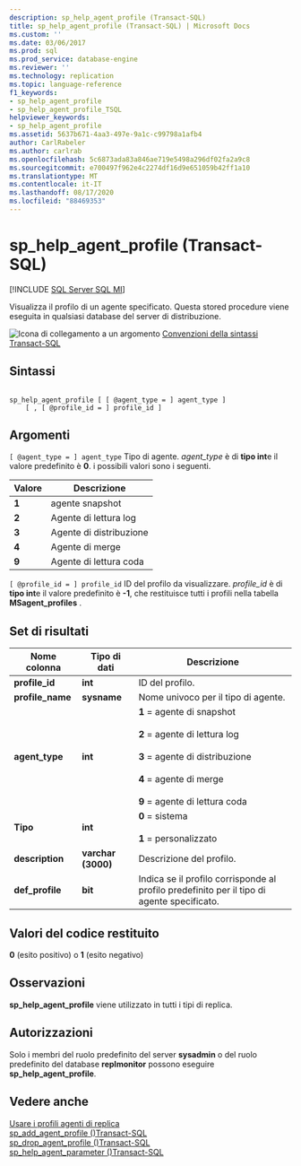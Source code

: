 ```yaml
---
description: sp_help_agent_profile (Transact-SQL)
title: sp_help_agent_profile (Transact-SQL) | Microsoft Docs
ms.custom: ''
ms.date: 03/06/2017
ms.prod: sql
ms.prod_service: database-engine
ms.reviewer: ''
ms.technology: replication
ms.topic: language-reference
f1_keywords:
- sp_help_agent_profile
- sp_help_agent_profile_TSQL
helpviewer_keywords:
- sp_help_agent_profile
ms.assetid: 5637b671-4aa3-497e-9a1c-c99798a1afb4
author: CarlRabeler
ms.author: carlrab
ms.openlocfilehash: 5c6873ada83a846ae719e5498a296df02fa2a9c8
ms.sourcegitcommit: e700497f962e4c2274df16d9e651059b42ff1a10
ms.translationtype: MT
ms.contentlocale: it-IT
ms.lasthandoff: 08/17/2020
ms.locfileid: "88469353"
---
```

# <a name="sp_help_agent_profile-transact-sql"></a>sp_help_agent_profile (Transact-SQL)
[!INCLUDE [SQL Server SQL MI](../../includes/applies-to-version/sql-asdbmi.md)]

  Visualizza il profilo di un agente specificato. Questa stored procedure viene eseguita in qualsiasi database del server di distribuzione.  
  
 ![Icona di collegamento a un argomento](../../database-engine/configure-windows/media/topic-link.gif "Icona di collegamento a un argomento") [Convenzioni della sintassi Transact-SQL](../../t-sql/language-elements/transact-sql-syntax-conventions-transact-sql.md)  
  
## <a name="syntax"></a>Sintassi  
  
```  
  
sp_help_agent_profile [ [ @agent_type = ] agent_type ]   
    [ , [ @profile_id = ] profile_id ]  
```  
  
## <a name="arguments"></a>Argomenti  
`[ @agent_type = ] agent_type` Tipo di agente. *agent_type* è di **tipo int**e il valore predefinito è **0**. i possibili valori sono i seguenti.  
  
|Valore|Descrizione|  
|-----------|-----------------|  
|**1**|agente snapshot|  
|**2**|Agente di lettura log|  
|**3**|Agente di distribuzione|  
|**4**|Agente di merge|  
|**9**|Agente di lettura coda|  
  
`[ @profile_id = ] profile_id` ID del profilo da visualizzare. *profile_id* è di **tipo int**e il valore predefinito è **-1**, che restituisce tutti i profili nella tabella **MSagent_profiles** .  
  
## <a name="result-sets"></a>Set di risultati  
  
|Nome colonna|Tipo di dati|Descrizione|  
|-----------------|---------------|-----------------|  
|**profile_id**|**int**|ID del profilo.|  
|**profile_name**|**sysname**|Nome univoco per il tipo di agente.|  
|**agent_type**|**int**|**1** = agente di snapshot<br /><br /> **2** = agente di lettura log<br /><br /> **3** = agente di distribuzione<br /><br /> **4** = agente di merge<br /><br /> **9** = agente di lettura coda|  
|**Tipo**|**int**|**0** = sistema<br /><br /> **1** = personalizzato|  
|**description**|**varchar (3000)**|Descrizione del profilo.|  
|**def_profile**|**bit**|Indica se il profilo corrisponde al profilo predefinito per il tipo di agente specificato.|  
  
## <a name="return-code-values"></a>Valori del codice restituito  
 **0** (esito positivo) o **1** (esito negativo)  
  
## <a name="remarks"></a>Osservazioni  
 **sp_help_agent_profile** viene utilizzato in tutti i tipi di replica.  
  
## <a name="permissions"></a>Autorizzazioni  
 Solo i membri del ruolo predefinito del server **sysadmin** o del ruolo predefinito del database **replmonitor** possono eseguire **sp_help_agent_profile**.  
  
## <a name="see-also"></a>Vedere anche  
 [Usare i profili agenti di replica](../../relational-databases/replication/agents/work-with-replication-agent-profiles.md)   
 [sp_add_agent_profile &#40;&#41;Transact-SQL ](../../relational-databases/system-stored-procedures/sp-add-agent-profile-transact-sql.md)   
 [sp_drop_agent_profile &#40;&#41;Transact-SQL ](../../relational-databases/system-stored-procedures/sp-drop-agent-profile-transact-sql.md)   
 [sp_help_agent_parameter &#40;&#41;Transact-SQL ](../../relational-databases/system-stored-procedures/sp-help-agent-parameter-transact-sql.md)  
  
  

